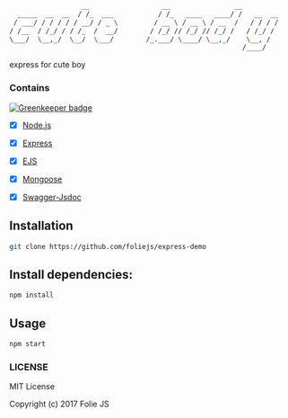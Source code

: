 ```bash
                  __                  __                __         
  _____  __  __  / /_  ___           / /_   ____   ____/ /   __  __
 / ___/ / / / / / __/ / _ \         / __ \ / __ \ / __  /   / / / /
/ /__  / /_/ / / /_  /  __/        / /_/ // /_/ // /_/ /   / /_/ / 
\___/  \__,_/  \__/  \___/        /_.___/ \____/ \__,_/    \__, /  
                                                          /____/   
```
express for cute boy

### Contains

[![Greenkeeper badge](https://badges.greenkeeper.io/foliejs/express-demo.svg)](https://greenkeeper.io/)
- [x] [Node.js](https://github.com/nodejs/node)
- [x] [Express](https://github.com/expressjs/express)
- [x] [EJS](https://github.com/tj/ejs)
- [x] [Mongoose](https://github.com/Automattic/mongoose)
- [x] [Swagger-Jsdoc](https://github.com/Surnet/swagger-jsdoc)


## Installation
```bash
git clone https://github.com/foliejs/express-demo
```


## Install dependencies:
```bash
npm install
```

## Usage

```bash
npm start
```

### LICENSE

MIT License

Copyright (c) 2017 Folie JS
